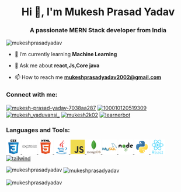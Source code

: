 <h1 align="center">Hi 👋, I'm Mukesh Prasad Yadav</h1>
<h3 align="center">A passionate MERN Stack developer from India</h3>

<p align="left"> <img src="https://komarev.com/ghpvc/?username=mukeshprasadyadav&label=Profile%20views&color=0e75b6&style=flat" alt="mukeshprasadyadav" /> </p>

- 🌱 I’m currently learning **Machine Learning**

- 💬 Ask me about **react,Js,Core java**

- 📫 How to reach me **mukeshprasadyadav2002@gmail.com**

<h3 align="left">Connect with me:</h3>
<p align="left">
<a href="https://linkedin.com/in/mukesh-prasad-yadav-7038aa287" target="blank"><img align="center" src="https://raw.githubusercontent.com/rahuldkjain/github-profile-readme-generator/master/src/images/icons/Social/linked-in-alt.svg" alt="mukesh-prasad-yadav-7038aa287" height="30" width="40" /></a>
<a href="https://fb.com/100010120519309" target="blank"><img align="center" src="https://raw.githubusercontent.com/rahuldkjain/github-profile-readme-generator/master/src/images/icons/Social/facebook.svg" alt="100010120519309" height="30" width="40" /></a>
<a href="https://instagram.com/mukesh_yaduvansi_" target="blank"><img align="center" src="https://raw.githubusercontent.com/rahuldkjain/github-profile-readme-generator/master/src/images/icons/Social/instagram.svg" alt="mukesh_yaduvansi_" height="30" width="40" /></a>
<a href="https://www.codechef.com/users/mukesh2k02" target="blank"><img align="center" src="https://cdn.jsdelivr.net/npm/simple-icons@3.1.0/icons/codechef.svg" alt="mukesh2k02" height="30" width="40" /></a>
<a href="https://www.leetcode.com/learnerbot" target="blank"><img align="center" src="https://raw.githubusercontent.com/rahuldkjain/github-profile-readme-generator/master/src/images/icons/Social/leet-code.svg" alt="learnerbot" height="30" width="40" /></a>
</p>

<h3 align="left">Languages and Tools:</h3>
<p align="left"> <a href="https://www.w3schools.com/css/" target="_blank" rel="noreferrer"> <img src="https://raw.githubusercontent.com/devicons/devicon/master/icons/css3/css3-original-wordmark.svg" alt="css3" width="40" height="40"/> </a> <a href="https://expressjs.com" target="_blank" rel="noreferrer"> <img src="https://raw.githubusercontent.com/devicons/devicon/master/icons/express/express-original-wordmark.svg" alt="express" width="40" height="40"/> </a> <a href="https://www.w3.org/html/" target="_blank" rel="noreferrer"> <img src="https://raw.githubusercontent.com/devicons/devicon/master/icons/html5/html5-original-wordmark.svg" alt="html5" width="40" height="40"/> </a> <a href="https://www.java.com" target="_blank" rel="noreferrer"> <img src="https://raw.githubusercontent.com/devicons/devicon/master/icons/java/java-original.svg" alt="java" width="40" height="40"/> </a> <a href="https://developer.mozilla.org/en-US/docs/Web/JavaScript" target="_blank" rel="noreferrer"> <img src="https://raw.githubusercontent.com/devicons/devicon/master/icons/javascript/javascript-original.svg" alt="javascript" width="40" height="40"/> </a> <a href="https://www.mongodb.com/" target="_blank" rel="noreferrer"> <img src="https://raw.githubusercontent.com/devicons/devicon/master/icons/mongodb/mongodb-original-wordmark.svg" alt="mongodb" width="40" height="40"/> </a> <a href="https://www.mysql.com/" target="_blank" rel="noreferrer"> <img src="https://raw.githubusercontent.com/devicons/devicon/master/icons/mysql/mysql-original-wordmark.svg" alt="mysql" width="40" height="40"/> </a> <a href="https://nodejs.org" target="_blank" rel="noreferrer"> <img src="https://raw.githubusercontent.com/devicons/devicon/master/icons/nodejs/nodejs-original-wordmark.svg" alt="nodejs" width="40" height="40"/> </a> <a href="https://www.python.org" target="_blank" rel="noreferrer"> <img src="https://raw.githubusercontent.com/devicons/devicon/master/icons/python/python-original.svg" alt="python" width="40" height="40"/> </a> <a href="https://reactjs.org/" target="_blank" rel="noreferrer"> <img src="https://raw.githubusercontent.com/devicons/devicon/master/icons/react/react-original-wordmark.svg" alt="react" width="40" height="40"/> </a> <a href="https://tailwindcss.com/" target="_blank" rel="noreferrer"> <img src="https://www.vectorlogo.zone/logos/tailwindcss/tailwindcss-icon.svg" alt="tailwind" width="40" height="40"/> </a> </p>

<p><img align="left" src="https://github-readme-stats.vercel.app/api/top-langs?username=mukeshprasadyadav&show_icons=true&locale=en&layout=compact" alt="mukeshprasadyadav" /></p>

<p>&nbsp;<img align="center" src="https://github-readme-stats.vercel.app/api?username=mukeshprasadyadav&show_icons=true&locale=en" alt="mukeshprasadyadav" /></p>

<p><img align="center" src="https://github-readme-streak-stats.herokuapp.com/?user=mukeshprasadyadav&" alt="mukeshprasadyadav" /></p>
